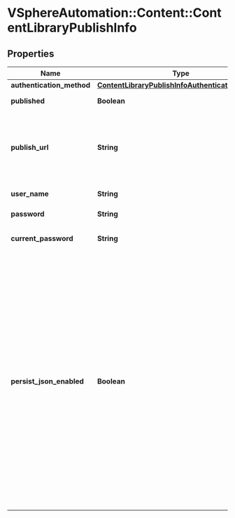 # VSphereAutomation::Content::ContentLibraryPublishInfo

## Properties
Name | Type | Description | Notes
------------ | ------------- | ------------- | -------------
**authentication_method** | [**ContentLibraryPublishInfoAuthenticationMethod**](ContentLibraryPublishInfoAuthenticationMethod.md) |  | [optional] 
**published** | **Boolean** | Whether the local library is published. | [optional] 
**publish_url** | **String** | The URL to which the library metadata is published by the Content Library Service. &lt;p&gt; This value can be used to set the {@link SubscriptionInfo#subscriptionUrl} property when creating a subscribed library. | [optional] 
**user_name** | **String** | The username to require for authentication. | [optional] 
**password** | **String** | The new password to require for authentication. | [optional] 
**current_password** | **String** | The current password to verify. This {@term field} is available starting in vSphere 6.7. | [optional] 
**persist_json_enabled** | **Boolean** | Whether library and library item metadata are persisted in the storage backing as JSON files. This flag only applies if the local library is published. &lt;p&gt; Enabling JSON persistence allows you to synchronize a subscribed library manually instead of over HTTP. You copy the local library content and metadata to another storage backing manually and then create a subscribed library referencing the location of the library JSON file in the {@link SubscriptionInfo#subscriptionUrl}. When the subscribed library&#39;s storage backing matches the subscription URL, files do not need to be copied to the subscribed library. &lt;p&gt; For a library backed by a datastore, the library JSON file will be stored at the path contentlib-{library_id}/lib.json on the datastore. &lt;p&gt; For a library backed by a remote file system, the library JSON file will be stored at {library_id}/lib.json in the remote file system path. | [optional] 


